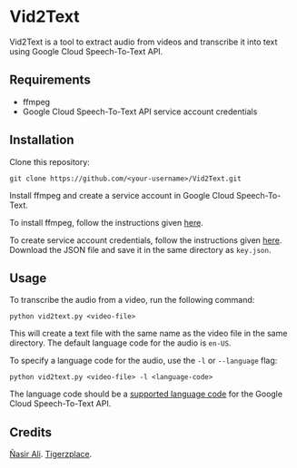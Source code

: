 # Vid2Text

Vid2Text is a tool to extract audio from videos and transcribe it into text using Google Cloud Speech-To-Text API.

## Requirements

- ffmpeg
- Google Cloud Speech-To-Text API service account credentials

## Installation

Clone this repository:

```
git clone https://github.com/<your-username>/Vid2Text.git
```

Install ffmpeg and create a service account in Google Cloud Speech-To-Text.

To install ffmpeg, follow the instructions given [here](https://www.wikihow.com/Install-FFmpeg-on-Windows).

To create service account credentials, follow the instructions given [here](https://cloud.google.com/speech-to-text/docs/quickstart-protocol). Download the JSON file and save it in the same directory as `key.json`.

## Usage

To transcribe the audio from a video, run the following command:

```
python vid2text.py <video-file>
```

This will create a text file with the same name as the video file in the same directory. The default language code for the audio is `en-US`.

To specify a language code for the audio, use the `-l` or `--language` flag:

```
python vid2text.py <video-file> -l <language-code>
```

The language code should be a [supported language code](https://cloud.google.com/speech-to-text/docs/languages) for the Google Cloud Speech-To-Text API.

## Credits

[Ñasir Ali](https://fb.com/tiger6117).
 [Tigerzplace](https://tigerzplace.com).